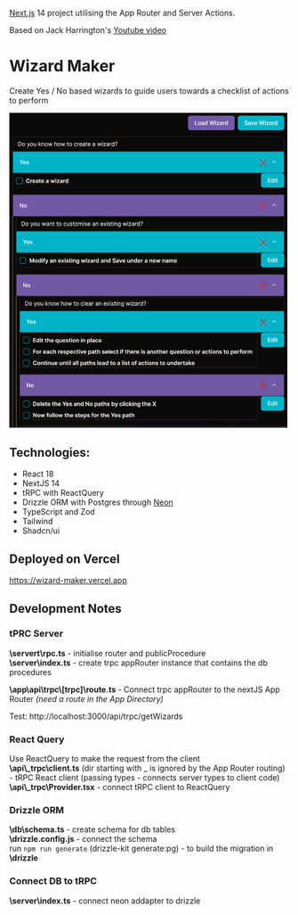 [Next.js](https://nextjs.org/) 14 project utilising the App Router and Server Actions.

Based on Jack Harrington's [Youtube video](https://www.youtube.com/watch?v=qCLV0Iaq9zU)

# Wizard Maker
Create Yes / No based wizards to guide users towards a checklist of actions to perform

<img src="image.png" width="500">

## Technologies:
- React 18
- NextJS 14
- tRPC with ReactQuery
- Drizzle ORM with Postgres through [Neon](https://neon.tech) 
- TypeScript and Zod
- Tailwind
- Shadcn/ui

## Deployed on Vercel
https://wizard-maker.vercel.app

## Development Notes
### tPRC Server
**\servert\rpc.ts** - initialise router and publicProcedure  
**\server\index.ts** - create trpc appRouter instance that contains the db procedures

**\app\api\trpc\\[trpc]\route.ts** - Connect trpc appRouter to the nextJS App Router _(need a route in the App Directory)_

Test: http://localhost:3000/api/trpc/getWizards

### React Query
Use ReactQuery to make the request from the client  
**\api\\_trpc\client.ts** (dir starting with _ is ignored by the App Router routing) - tRPC React client (passing types - connects server types to client code)  
**\api\\_trpc\Provider.tsx** - connect tRPC client to ReactQuery

### Drizzle ORM
**\db\schema.ts** - create schema for db tables  
**\drizzle.config.js** - connect the schema  
run `npm run generate` (drizzle-kit generate:pg) - to build the migration in **\drizzle**  

### Connect DB to tRPC
**\server\index.ts** - connect neon addapter to drizzle
